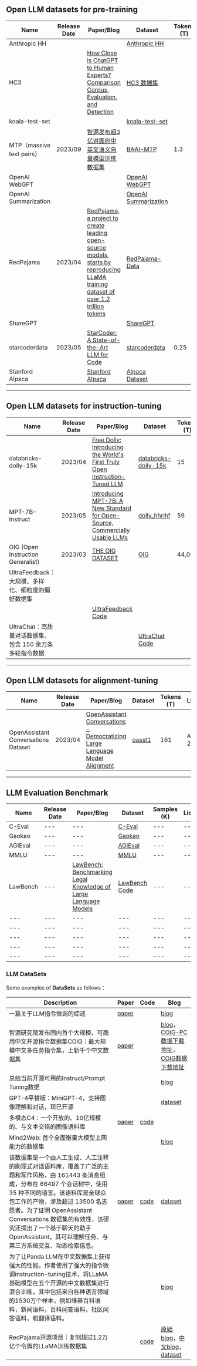  ## Open LLM datasets for pre-training

| Name | Release Date | Paper/Blog | Dataset | Tokens (T) | License |
| --- | --- | --- | --- | --- | ---- | 
| Anthropic HH |  |  | [Anthropic HH](https://huggingface.co/datasets/Anthropic/hh-rlhf) |  |  | 
| HC3 |  | [How Close is ChatGPT to Human Experts? Comparison Corpus, Evaluation, and Detection](https://arxiv.org/abs/2301.07597) | [HC3 数据集](https://huggingface.co/Hello-SimpleAI) |  |  | 
| koala-test-set |  |  | [koala-test-set](https://github.com/arnav-gudibande/koala-test-set) |  |  | 
| MTP（massive text pairs） | 2023/09 | [智源发布超3亿对面向中英文语义向量模型训练数据集](https://mp.weixin.qq.com/s/50U3blK0ROZSoNFl75TWHw) | [BAAI-MTP](https://data.baai.ac.cn/details/BAAI-MTP) | 1.3 |  | 
| OpenAI WebGPT |  |  | [OpenAI WebGPT](https://huggingface.co/datasets/openai/webgpt_comparisons) |  |  | 
| OpenAI Summarization |  |  | [OpenAI Summarization](https://huggingface.co/datasets/openai/summarize_from_feedback) |  |  | 
| RedPajama | 2023/04 | [RedPajama, a project to create leading open-source models, starts by reproducing LLaMA training dataset of over 1.2 trillion tokens](https://www.together.xyz/blog/redpajama) | [RedPajama-Data](https://github.com/togethercomputer/RedPajama-Data) |  |  | 
| ShareGPT |  |  | [ShareGPT](https://sharegpt.com/) |  |  | 
| starcoderdata | 2023/05 | [StarCoder: A State-of-the-Art LLM for Code](https://huggingface.co/blog/starcoder) | [starcoderdata](https://huggingface.co/datasets/bigcode/starcoderdata) |  0.25 | Apache 2.0 |
| Stanford Alpaca |  | [Stanford Alpaca](https://crfm.stanford.edu/2023/03/13/alpaca.html) | [Alpaca Dataset](https://github.com/gururise/AlpacaDataCleaned) |  |  | 

---

 ## Open LLM datasets for instruction-tuning

| Name | Release Date | Paper/Blog | Dataset | Tokens (T) | License |
| --- | --- | --- | --- | --- | --- | 
| databricks-dolly-15k | 2023/04 | [Free Dolly: Introducing the World's First Truly Open Instruction-Tuned LLM](https://www.databricks.com/blog/2023/04/12/dolly-first-open-commercially-viable-instruction-tuned-llm) |  [databricks-dolly-15k](https://huggingface.co/datasets/databricks/databricks-dolly-15k) | 15 |  CC BY-SA-3.0 |
| MPT-7B-Instruct | 2023/05 | [Introducing MPT-7B: A New Standard for Open-Source, Commercially Usable LLMs](https://www.mosaicml.com/blog/mpt-7b) | [dolly_hhrlhf](https://huggingface.co/datasets/mosaicml/dolly_hhrlhf) | 59 | CC BY-SA-3.0 |
| OIG (Open Instruction Generalist)   | 2023/03 | [THE OIG DATASET](https://laion.ai/blog/oig-dataset/) | [OIG](https://huggingface.co/datasets/laion/OIG) | 44,000 | Apache 2.0 |
| UltraFeedback：大规模、多样化、细粒度的偏好数据集
 |  |  | [UltraFeedback Code](https://github.com/OpenBMB/UltraFeedback) |  |  | 
|  UltraChat：高质量对话数据集，包含 150 余万条多轮指令数据|  |  | [UltraChat Code](https://github.com/thunlp/UltraChat) |  |  | 

---

 ## Open LLM datasets for alignment-tuning

| Name | Release Date | Paper/Blog | Dataset | Tokens (T) | License |
| --- | --- | --- | --- | --- | ---- | 
| OpenAssistant Conversations Dataset | 2023/04 | [OpenAssistant Conversations - Democratizing Large Language Model Alignment](https://drive.google.com/file/d/10iR5hKwFqAKhL3umx8muOWSRm7hs5FqX/view) | [oasst1](https://huggingface.co/datasets/OpenAssistant/oasst1) | 161 | Apache 2.0 |

---

## LLM Evaluation Benchmark

| Name | Release Date |  Paper/Blog | Dataset | Samples (K) | License |
| --- | --- | --- | --- | --- | ---- |
| C-Eval | --- | --- | [C-Eval](https://cevalbenchmark.com/index.html) | --- | ---- |
| Gaokao | --- | --- | [Gaokao](https://github.com/OpenLMLab/GAOKAO-Bench) | --- | ---- |
| AGIEval | --- | --- | [AGIEval](https://github.com/microsoft/AGIEval) | --- | ---- |
| MMLU | --- | --- | [MMLU](https://arxiv.org/abs/2009.03300) | --- | ---- |
| LawBench | --- | [LawBench: Benchmarking Legal Knowledge of Large Language Models](https://arxiv.org/pdf/2309.16289.pdf) | [LawBench Code](https://github.com/open-compass/LawBench) | --- | ---- |
| --- | --- | --- | --- | --- | ---- |
| --- | --- | --- | --- | --- | ---- |
| --- | --- | --- | --- | --- | ---- |
| --- | --- | --- | --- | --- | ---- |
| --- | --- | --- | --- | --- | ---- |



### LLM DataSets

Some examples of **DataSets** as follows：

| Description| Paper | Code | Blog |
| --- | --- | --- | --- |  
| 一篇关于LLM指令微调的综述 | [paper](https://arxiv.org/pdf/2308.10792.pdf) |  | [blog](https://mp.weixin.qq.com/s/7pqBvgF1BWDFxP5hajmBNw) |  
| 智源研究院发布国内首个大规模、可商用中文开源指令数据集COIG：最大规模中文多任务指令集，上新千个中文数据集 | [paper](https://arxiv.org/pdf/2304.07987.pdf) |  | [blog](https://mp.weixin.qq.com/s/PvJa8dPHk6aGEv1G1B3PUw)，[COIG-PC数据下载地址](https://huggingface.co/datasets/BAAI/COIG-PC)，[COIG数据下载地址](https://huggingface.co/datasets/BAAI/COIG) |  
| 总结当前开源可用的Instruct/Prompt Tuning数据 |  |  | [blog](https://mp.weixin.qq.com/s/vDbTJo3F7sy3-NY8xxg8jw) |  
| GPT-4平替版：MiniGPT-4，支持图像理解和对话，现已开源 |  |  | [dataset](https://drive.google.com/file/d/1nJXhoEcy3KTExr17I7BXqY5Y9Lx_-n-9/view) |  
| 多模态C4：一个开放的、10亿规模的、与文本交错的图像语料库 | [paper](https://arxiv.org/abs/2304.06939) | [code](https://github.com/allenai/mmc4) |  |  
| Mind2Web: 首个全面衡量大模型上网能力的数据集 |  |  | [blog](https://mp.weixin.qq.com/s/vge4CJbBfLXFIYYyNC12Hw) |  
| 该数据集是一个由人工生成、人工注释的助理式对话语料库，覆盖了广泛的主题和写作风格，由 161443 条消息组成，分布在 66497 个会话树中，使用 35 种不同的语言。该语料库是全球众包工作的产物，涉及超过 13500 名志愿者。为了证明 OpenAssistant Conversations 数据集的有效性，该研究还提出了一个基于聊天的助手 OpenAssistant，其可以理解任务、与第三方系统交互、动态检索信息。 | [paper](https://drive.google.com/file/d/10iR5hKwFqAKhL3umx8muOWSRm7hs5FqX/view ) | [code](https://github.com/LAION-AI/Open-Assistant) | [dataset](https://huggingface.co/datasets/OpenAssistant/oasst1) |  
| 为了让Panda LLM在中文数据集上获得强大的性能，作者使用了强大的指令微调instruction-tuning技术，将LLaMA基础模型在五个开源的中文数据集进行混合训练，其中包括来自各种语言领域的1530万个样本，例如维基百科语料，新闻语料，百科问答语料，社区问答语料，和翻译语料。 |  |  | [blog](https://mp.weixin.qq.com/s/IsWSPAvwgT263wjO7TYTZQ) |  
| RedPajama开源项目｜复制超过1.2万亿个令牌的LLaMA训练数据集 |  | [code](https://github.com/togethercomputer/RedPajama-Data) | [原始blog](https://www.together.xyz/blog/redpajama)，[中文blog](https://hub.baai.ac.cn/view/25485)，[dataset](https://huggingface.co/datasets/togethercomputer/RedPajama-Data-1T) |  








